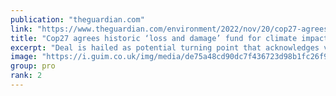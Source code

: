 ```yaml
---
publication: "theguardian.com"
link: "https://www.theguardian.com/environment/2022/nov/20/cop27-agrees-to-historic-loss-and-damage-fund-to-compensate-developing-countries-for-climate-impacts"
title: "Cop27 agrees historic ‘loss and damage’ fund for climate impact in developing countries"
excerpt: "Deal is hailed as potential turning point that acknowledges vast inequities of climate crisis"
image: "https://i.guim.co.uk/img/media/de75a48cd90dc7f436723d98b1fc26f974aaf415/0_34_8614_5168/master/8614.jpg?width=1200&height=630&quality=85&auto=format&fit=crop&overlay-align=bottom%2Cleft&overlay-width=100p&overlay-base64=L2ltZy9zdGF0aWMvb3ZlcmxheXMvdGctZGVmYXVsdC5wbmc&enable=upscale&s=e9ebc4882c8d2c91d7ab54f2751f6f3e"
group: pro
rank: 2
---
```

